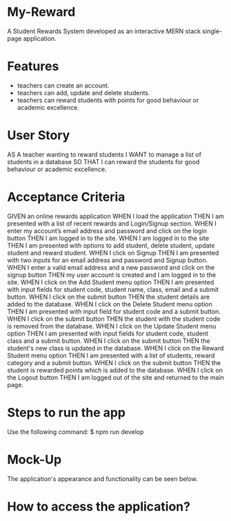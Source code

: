 # My-Reward
A Student Rewards System developed as an interactive MERN stack single-page application.

# Features
* teachers can create an account.
* teachers can add, update and delete students.
* teachers can reward students with points for good behaviour or academic excellence.

# User Story
AS A teacher wanting to reward students
I WANT to manage a list of students in a database 
SO THAT I can reward the students for good behaviour or academic excellence.

# Acceptance Criteria
GIVEN an online rewards application
WHEN I load the application
THEN I am presented with a list of recent rewards and Login/Signup section.
WHEN I enter my account’s email address and password and click on the login button
THEN I am logged in to the site.
WHEN I am logged in to the site
THEN I am presented with options to add student, delete student, update student and reward student.
WHEN I click on Signup
THEN I am presented with two inputs for an email address and password and Signup button.
WHEN I enter a valid email address and a new password and click on the signup button
THEN my user account is created and I am logged in to the site.
WHEN I click on the Add Student menu option
THEN I am presented with input fields for student code, student name, class, email and a submit button.
WHEN I click on the submit button
THEN the student details are added to the database.
WHEN I click on the Delete Student menu option
THEN I am presented with input field for student code and a submit button.
WHEN I click on the submit button
THEN the student with the student code is removed from the database.
WHEN I click on the Update Student menu option
THEN I am presented with input fields for student code, student class and a submit button.
WHEN I click on the submit button
THEN the student's new class is updated in the database.
WHEN I click on the Reward Student menu option
THEN I am presented with a list of students, reward category and a submit button.
WHEN I click on the submit button
THEN the student is rewarded points which is added to the database.
WHEN I click on the Logout button
THEN I am logged out of the site and returned to the main page.  


# Steps to run the app
Use the following command:
$ npm run develop

# Mock-Up
The application's appearance and functionality can be seen below.



# How to access the application?


